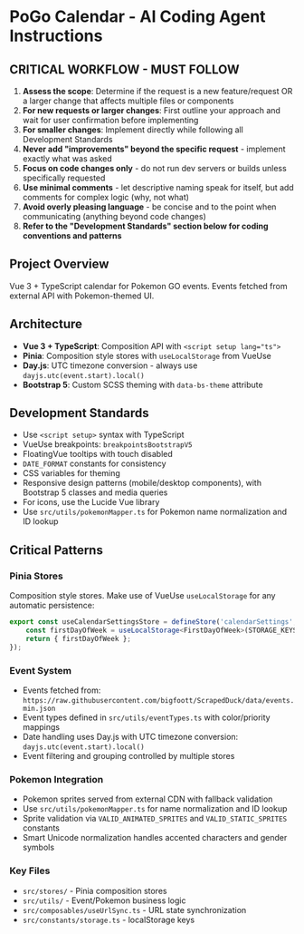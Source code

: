 # PoGo Calendar - AI Coding Agent Instructions

## CRITICAL WORKFLOW - MUST FOLLOW

1. **Assess the scope**: Determine if the request is a new feature/request OR a larger change that affects multiple files or components
2. **For new requests or larger changes**: First outline your approach and wait for user confirmation before implementing
3. **For smaller changes**: Implement directly while following all Development Standards
4. **Never add "improvements" beyond the specific request** - implement exactly what was asked
5. **Focus on code changes only** - do not run dev servers or builds unless specifically requested
6. **Use minimal comments** - let descriptive naming speak for itself, but add comments for complex logic (why, not what)
7. **Avoid overly pleasing language** - be concise and to the point when communicating (anything beyond code changes)
8. **Refer to the "Development Standards" section below for coding conventions and patterns**

## Project Overview

Vue 3 + TypeScript calendar for Pokemon GO events. Events fetched from external API with Pokemon-themed UI.

## Architecture

- **Vue 3 + TypeScript**: Composition API with `<script setup lang="ts">`
- **Pinia**: Composition style stores with `useLocalStorage` from VueUse
- **Day.js**: UTC timezone conversion - always use `dayjs.utc(event.start).local()`
- **Bootstrap 5**: Custom SCSS theming with `data-bs-theme` attribute

## Development Standards

- Use `<script setup>` syntax with TypeScript
- VueUse breakpoints: `breakpointsBootstrapV5`
- FloatingVue tooltips with touch disabled
- `DATE_FORMAT` constants for consistency
- CSS variables for theming
- Responsive design patterns (mobile/desktop components), with Bootstrap 5 classes and media queries
- For icons, use the Lucide Vue library
- Use `src/utils/pokemonMapper.ts` for Pokemon name normalization and ID lookup

## Critical Patterns

### Pinia Stores

Composition style stores. Make use of VueUse `useLocalStorage` for any automatic persistence:

```typescript
export const useCalendarSettingsStore = defineStore('calendarSettings', () => {
    const firstDayOfWeek = useLocalStorage<FirstDayOfWeek>(STORAGE_KEYS.FIRST_DAY_OF_WEEK, 'Sunday');
    return { firstDayOfWeek };
});
```

### Event System

- Events fetched from: `https://raw.githubusercontent.com/bigfoott/ScrapedDuck/data/events.min.json`
- Event types defined in `src/utils/eventTypes.ts` with color/priority mappings
- Date handling uses Day.js with UTC timezone conversion: `dayjs.utc(event.start).local()`
- Event filtering and grouping controlled by multiple stores

### Pokemon Integration

- Pokemon sprites served from external CDN with fallback validation
- Use `src/utils/pokemonMapper.ts` for name normalization and ID lookup
- Sprite validation via `VALID_ANIMATED_SPRITES` and `VALID_STATIC_SPRITES` constants
- Smart Unicode normalization handles accented characters and gender symbols

### Key Files

- `src/stores/` - Pinia composition stores
- `src/utils/` - Event/Pokemon business logic
- `src/composables/useUrlSync.ts` - URL state synchronization
- `src/constants/storage.ts` - localStorage keys
